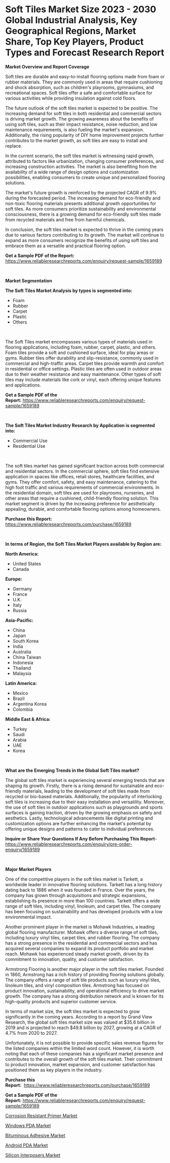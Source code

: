 <p><h1>Soft Tiles Market Size 2023 - 2030 Global Industrial Analysis, Key Geographical Regions, Market Share, Top Key Players, Product Types and Forecast Research Report</h1></p><p><strong>Market Overview and Report Coverage</strong></p>
<p><p>Soft tiles are durable and easy-to-install flooring options made from foam or rubber materials. They are commonly used in areas that require cushioning and shock absorption, such as children's playrooms, gymnasiums, and recreational spaces. Soft tiles offer a safe and comfortable surface for various activities while providing insulation against cold floors.</p><p>The future outlook of the soft tiles market is expected to be positive. The increasing demand for soft tiles in both residential and commercial sectors is driving market growth. The growing awareness about the benefits of using soft tiles, such as their impact resistance, noise reduction, and low maintenance requirements, is also fueling the market's expansion. Additionally, the rising popularity of DIY home improvement projects further contributes to the market growth, as soft tiles are easy to install and replace.</p><p>In the current scenario, the soft tiles market is witnessing rapid growth, attributed to factors like urbanization, changing consumer preferences, and increasing construction activities. The market is also benefiting from the availability of a wide range of design options and customization possibilities, enabling consumers to create unique and personalized flooring solutions.</p><p>The market's future growth is reinforced by the projected CAGR of 9.9% during the forecasted period. The increasing demand for eco-friendly and non-toxic flooring materials presents additional growth opportunities for soft tiles. As more consumers prioritize sustainability and environmental consciousness, there is a growing demand for eco-friendly soft tiles made from recycled materials and free from harmful chemicals.</p><p>In conclusion, the soft tiles market is expected to thrive in the coming years due to various factors contributing to its growth. The market will continue to expand as more consumers recognize the benefits of using soft tiles and embrace them as a versatile and practical flooring option.</p></p>
<p><strong>Get a Sample PDF of the Report:</strong> <a href="https://www.reliableresearchreports.com/enquiry/request-sample/1659189">https://www.reliableresearchreports.com/enquiry/request-sample/1659189</a></p>
<p>&nbsp;</p>
<p><strong>Market Segmentation</strong></p>
<p><strong>The Soft Tiles Market Analysis by types is segmented into:</strong></p>
<p><ul><li>Foam</li><li>Rubber</li><li>Carpet</li><li>Plastic</li><li>Others</li></ul></p>
<p>&nbsp;</p>
<p><p>The Soft Tiles market encompasses various types of materials used in flooring applications, including foam, rubber, carpet, plastic, and others. Foam tiles provide a soft and cushioned surface, ideal for play areas or gyms. Rubber tiles offer durability and slip-resistance, commonly used in commercial and high-traffic areas. Carpet tiles provide warmth and comfort in residential or office settings. Plastic tiles are often used in outdoor areas due to their weather resistance and easy maintenance. Other types of soft tiles may include materials like cork or vinyl, each offering unique features and applications.</p></p>
<p><strong>Get a Sample PDF of the Report:</strong>&nbsp;<a href="https://www.reliableresearchreports.com/enquiry/request-sample/1659189">https://www.reliableresearchreports.com/enquiry/request-sample/1659189</a></p>
<p>&nbsp;</p>
<p><strong>The Soft Tiles Market Industry Research by Application is segmented into:</strong></p>
<p><ul><li>Commercial Use</li><li>Residential Use</li></ul></p>
<p>&nbsp;</p>
<p><p>The soft tiles market has gained significant traction across both commercial and residential sectors. In the commercial sphere, soft tiles find extensive application in spaces like offices, retail stores, healthcare facilities, and gyms. They offer comfort, safety, and easy maintenance, catering to the high foot traffic and various requirements of commercial environments. In the residential domain, soft tiles are used for playrooms, nurseries, and other areas that require a cushioned, child-friendly flooring solution. This market segment is driven by the increasing preference for aesthetically appealing, durable, and comfortable flooring options among homeowners.</p></p>
<p><strong>Purchase this Report:</strong>&nbsp; <a href="https://www.reliableresearchreports.com/purchase/1659189">https://www.reliableresearchreports.com/purchase/1659189</a></p>
<p>&nbsp;</p>
<p><strong>In terms of Region, the Soft Tiles Market Players available by Region are:</strong></p>
<p>
    <p> <strong> North America: </strong>
        <ul>
            <li>United States</li>
            <li>Canada</li>
        </ul>
        </p> 
    <p> <strong> Europe: </strong>
        <ul>
            <li>Germany</li>
            <li>France</li>
            <li>U.K.</li>
            <li>Italy</li>
            <li>Russia</li>
        </ul>
        </p> 
    <p> <strong> Asia-Pacific: </strong>
        <ul>
            <li>China</li>
            <li>Japan</li>
            <li>South Korea</li>
            <li>India</li>
            <li>Australia</li>
            <li>China Taiwan</li>
            <li>Indonesia</li>
            <li>Thailand</li>
            <li>Malaysia</li>
        </ul>
        </p> 
    <p> <strong> Latin America: </strong>
        <ul>
            <li>Mexico</li>
            <li>Brazil</li>
            <li>Argentina Korea</li>
            <li>Colombia</li>
        </ul>
        </p> 
    <p> <strong> Middle East & Africa: </strong>
        <ul>
            <li>Turkey</li>
            <li>Saudi</li>
            <li>Arabia</li>
            <li>UAE</li>
            <li>Korea</li>
        </ul>
    </p>
    </p>
<p>&nbsp;</p>
<p><strong>What are the Emerging Trends in the Global Soft Tiles market?</strong></p>
<p><p>The global soft tiles market is experiencing several emerging trends that are shaping its growth. Firstly, there is a rising demand for sustainable and eco-friendly materials, leading to the development of soft tiles made from recycled or bio-based materials. Additionally, the popularity of interlocking soft tiles is increasing due to their easy installation and versatility. Moreover, the use of soft tiles in outdoor applications such as playgrounds and sports surfaces is gaining traction, driven by the growing emphasis on safety and aesthetics. Lastly, technological advancements like digital printing and customization options are further enhancing the market's potential by offering unique designs and patterns to cater to individual preferences.</p></p>
<p><strong>Inquire or Share Your Questions If Any Before Purchasing This Report</strong>- <a href="https://www.reliableresearchreports.com/enquiry/pre-order-enquiry/1659189">https://www.reliableresearchreports.com/enquiry/pre-order-enquiry/1659189</a></p>
<p>&nbsp;</p>
<p><strong>Major Market Players</strong></p>
<p><p>One of the competitive players in the soft tiles market is Tarkett, a worldwide leader in innovative flooring solutions. Tarkett has a long history dating back to 1886 when it was founded in France. Over the years, the company has grown through acquisitions and strategic expansions, establishing its presence in more than 100 countries. Tarkett offers a wide range of soft tiles, including vinyl, linoleum, and carpet tiles. The company has been focusing on sustainability and has developed products with a low environmental impact.</p><p>Another prominent player in the market is Mohawk Industries, a leading global flooring manufacturer. Mohawk offers a diverse range of soft tiles, including luxury vinyl tiles, carpet tiles, and rubber flooring. The company has a strong presence in the residential and commercial sectors and has acquired several companies to expand its product portfolio and market reach. Mohawk has experienced steady market growth, driven by its commitment to innovation, quality, and customer satisfaction.</p><p>Armstrong Flooring is another major player in the soft tiles market. Founded in 1860, Armstrong has a rich history of providing flooring solutions globally. The company offers a range of soft tile products such as luxury vinyl tiles, linoleum tiles, and vinyl composition tiles. Armstrong has focused on product innovation, sustainability, and operational efficiency to drive market growth. The company has a strong distribution network and is known for its high-quality products and superior customer service.</p><p>In terms of market size, the soft tiles market is expected to grow significantly in the coming years. According to a report by Grand View Research, the global soft tiles market size was valued at $35.6 billion in 2019 and is projected to reach $49.8 billion by 2027, growing at a CAGR of 4.7% from 2020 to 2027.</p><p>Unfortunately, it is not possible to provide specific sales revenue figures for the listed companies within the limited word count. However, it is worth noting that each of these companies has a significant market presence and contributes to the overall growth of the soft tiles market. Their commitment to product innovation, market expansion, and customer satisfaction has positioned them as key players in the industry.</p></p>
<p><strong>Purchase this Report:</strong>&nbsp;&nbsp;<a href="https://www.reliableresearchreports.com/purchase/1659189">https://www.reliableresearchreports.com/purchase/1659189</a></p>
<p></p>
<p><strong>Get a Sample PDF of the Report:</strong>&nbsp;<a href="https://www.reliableresearchreports.com/enquiry/request-sample/1659189">https://www.reliableresearchreports.com/enquiry/request-sample/1659189</a></p>
<p><p><a href="https://github.com/vimar16th/Market-Research-Report-List-1/blob/main/corrosion-resistant-primer-market.md">Corrosion Resistant Primer Market</a></p><p><a href="https://medium.com/@candicekoss1946/decoding-windows-pda-market-metrics-market-share-trends-and-growth-patterns-c9649558e28f">Windows PDA Market</a></p><p><a href="https://github.com/sofayahoo2023/Market-Research-Report-List-1/blob/main/bituminous-adhesive-market.md">Bituminous Adhesive Market</a></p><p><a href="https://medium.com/@stefanokon1939/android-pda-market-competitive-analysis-market-trends-and-forecast-to-2030-b37467386c27">Android PDA Market</a></p><p><a href="https://medium.com/@elenaglover2023/silicon-interposers-market-insights-into-market-cagr-market-trends-and-growth-strategies-f361b3e65ab1">Silicon Interposers Market</a></p></p>